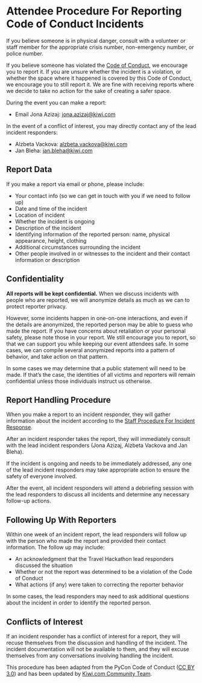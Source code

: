# Attendee Procedure For Reporting Code of Conduct Incidents

If you believe someone is in physical danger, consult with a volunteer or staff member for the appropriate crisis number, non-emergency number, or police number.

If you believe someone has violated the [Code of Conduct](https://github.com/Global-Travel-Hackathon/Code-of-Conduct/blob/master/README.md), we encourage you to report it. If you are unsure whether the incident is a violation, or whether the space where it happened is covered by this Code of Conduct, we encourage you to still report it. We are fine with receiving reports where we decide to take no action for the sake of creating a safer space.

During the event you can make a report:

* Email Jona Azizaj: <jona.azizaj@kiwi.com>

In the event of a conflict of interest, you may directly contact any of the lead incident responders:

* Alzbeta Vackova: <alzbeta.vackova@kiwi.com>
* Jan Bleha: <jan.bleha@kiwi.com>

## Report Data

If you make a report via email or phone, please include:
* Your contact info (so we can get in touch with you if we need to follow up)
* Date and time of the incident
* Location of incident
* Whether the incident is ongoing
* Description of the incident
* Identifying information of the reported person: name, physical appearance, height, clothing
* Additional circumstances surrounding the incident
* Other people involved in or witnesses to the incident and their contact information or description

## Confidentiality

**All reports will be kept confidential.** When we discuss incidents with people who are reported, we will anonymize details as much as we can to protect reporter privacy.

However, some incidents happen in one-on-one interactions, and even if the details are anonymized, the reported person may be able to guess who made the report. If you have concerns about retaliation or your personal safety, please note those in your report. We still encourage you to report, so that we can support you while keeping our event attendees safe. In some cases, we can compile several anonymized reports into a pattern of behavior, and take action on that pattern.

In some cases we may determine that a public statement will need to be made. If that’s the case, the identities of all victims and reporters will remain confidential unless those individuals instruct us otherwise.

## Report Handling Procedure

When you make a report to an incident responder, they will gather information about the incident according to the [Staff Procedure For Incident Response](https://github.com/Global-Travel-Hackathon/Code-of-Conduct/blob/master/Staff-Procedure-For-Incident-Response.md).

After an incident responder takes the report, they will immediately consult with the lead incident responders (Jona Azizaj, Alzbeta Vackova and Jan Bleha).

If the incident is ongoing and needs to be immediately addressed, any one of the lead incident responders may take appropriate action to ensure the safety of everyone involved.

After the event, all incident responders will attend a debriefing session with the lead responders to discuss all incidents and determine any necessary follow-up actions.

## Following Up With Reporters

Within one week of an incident report, the lead responders will follow up with the person who made the report and provided their contact information. The follow up may include:

* An acknowledgment that the Travel Hackathon lead responders discussed the situation
* Whether or not the report was determined to be a violation of the Code of Conduct
* What actions (if any) were taken to correcting the reporter behavior

In some cases, the lead responders may need to ask additional questions about the incident in order to identify the reported person.

## Conflicts of Interest

If an incident responder has a conflict of interest for a report, they will recuse themselves from the discussion and handling of the incident. The incident documentation will not be available to them, and they will excuse themselves from any conversations involving handling the incident.

This procedure has been adapted from the PyCon Code of Conduct ([CC BY 3.0](https://creativecommons.org/licenses/by/3.0/)) and has been updated by [Kiwi.com Community Team](https://code.kiwi.com/).
